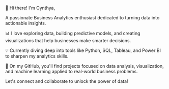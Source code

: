 👋 Hi there! I'm Cynthya,

A passionate Business Analytics enthusiast dedicated to turning data into actionable insights.

📊 I love exploring data, building predictive models, and creating visualizations that help businesses make smarter decisions.

💡 Currently diving deep into tools like Python, SQL, Tableau, and Power BI to sharpen my analytics skills.

🚀 On my GitHub, you'll find projects focused on data analysis, visualization, and machine learning applied to real-world business problems.

Let's connect and collaborate to unlock the power of data!

